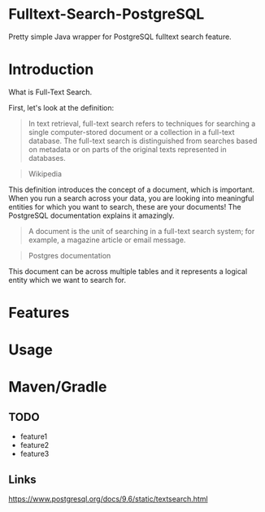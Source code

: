 # Fulltext-Search-PostgreSQL
Pretty simple Java wrapper for PostgreSQL fulltext search feature.

# Introduction
What is Full-Text Search.

First, let's look at the definition:

>In text retrieval, full-text search refers to techniques for searching a single computer-stored document or a collection in a full-text database. The full-text search is distinguished from searches based on metadata or on parts of the original texts represented in databases.

>Wikipedia

This definition introduces the concept of a document, which is important. When you run a search across your data, you are looking into meaningful entities for which you want to search, these are your documents! The PostgreSQL documentation explains it amazingly.

>A document is the unit of searching in a full-text search system; for example, a magazine article or email message.

>Postgres documentation

This document can be across multiple tables and it represents a logical entity which we want to search for.

# Features

# Usage

# Maven/Gradle

## TODO
- feature1
- feature2
- feature3

## Links
https://www.postgresql.org/docs/9.6/static/textsearch.html
